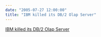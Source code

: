 ```yaml
---
date: "2005-07-27 12:00:00"
title: "IBM killed its DB/2 Olap Server"
---
```


[IBM killed its DB/2 Olap Server](/lemire/blog/2005/07-27-ibm-killed-its-db2-olap-server)

